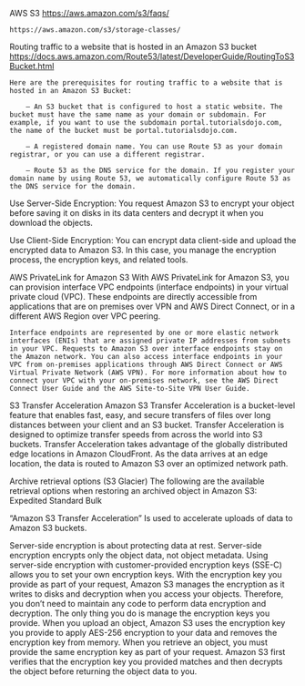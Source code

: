 AWS S3
    https://aws.amazon.com/s3/faqs/


    https://aws.amazon.com/s3/storage-classes/


Routing traffic to a website that is hosted in an Amazon S3 bucket
    https://docs.aws.amazon.com/Route53/latest/DeveloperGuide/RoutingToS3Bucket.html


    Here are the prerequisites for routing traffic to a website that is hosted in an Amazon S3 Bucket:

        – An S3 bucket that is configured to host a static website. The bucket must have the same name as your domain or subdomain. For example, if you want to use the subdomain portal.tutorialsdojo.com, the name of the bucket must be portal.tutorialsdojo.com.

        – A registered domain name. You can use Route 53 as your domain registrar, or you can use a different registrar.

        – Route 53 as the DNS service for the domain. If you register your domain name by using Route 53, we automatically configure Route 53 as the DNS service for the domain.


        
Use Server-Side Encryption: 
    You request Amazon S3 to encrypt your object before saving it on disks in its data centers and decrypt it when you download the objects.

Use Client-Side Encryption:
    You can encrypt data client-side and upload the encrypted data to Amazon S3. In this case, you manage the encryption process, the encryption keys, and related tools.


AWS PrivateLink for Amazon S3
    With AWS PrivateLink for Amazon S3, you can provision interface VPC endpoints (interface endpoints) in your virtual private cloud (VPC). These endpoints are directly accessible from applications that are on premises over VPN and AWS Direct Connect, or in a different AWS Region over VPC peering.

    Interface endpoints are represented by one or more elastic network interfaces (ENIs) that are assigned private IP addresses from subnets in your VPC. Requests to Amazon S3 over interface endpoints stay on the Amazon network. You can also access interface endpoints in your VPC from on-premises applications through AWS Direct Connect or AWS Virtual Private Network (AWS VPN). For more information about how to connect your VPC with your on-premises network, see the AWS Direct Connect User Guide and the AWS Site-to-Site VPN User Guide.


S3 Transfer Acceleration
    Amazon S3 Transfer Acceleration is a bucket-level feature that enables fast, easy, and secure transfers of files over long distances between your client and an S3 bucket. Transfer Acceleration is designed to optimize transfer speeds from across the world into S3 buckets. Transfer Acceleration takes advantage of the globally distributed edge locations in Amazon CloudFront. As the data arrives at an edge location, the data is routed to Amazon S3 over an optimized network path.

Archive retrieval options (S3 Glacier)
    The following are the available retrieval options when restoring an archived object in Amazon S3:
        Expedited 
        Standard
        Bulk



“Amazon S3 Transfer Acceleration” Is used to accelerate uploads of data to Amazon S3 buckets.


Server-side encryption is about protecting data at rest. Server-side encryption encrypts only the object data, not object metadata. Using server-side encryption with customer-provided encryption keys (SSE-C) allows you to set your own encryption keys. With the encryption key you provide as part of your request, Amazon S3 manages the encryption as it writes to disks and decryption when you access your objects. Therefore, you don’t need to maintain any code to perform data encryption and decryption. The only thing you do is manage the encryption keys you provide.
When you upload an object, Amazon S3 uses the encryption key you provide to apply AES-256 encryption to your data and removes the encryption key from memory. When you retrieve an object, you must provide the same encryption key as part of your request. Amazon S3 first verifies that the encryption key you provided matches and then decrypts the object before returning the object data to you.



